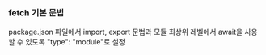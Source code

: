### fetch 기본 문법

package.json 파일에서 import, export 문법과 모듈 최상위 레벨에서 await을 사용할 수 있도록 "type": "module"로 설정